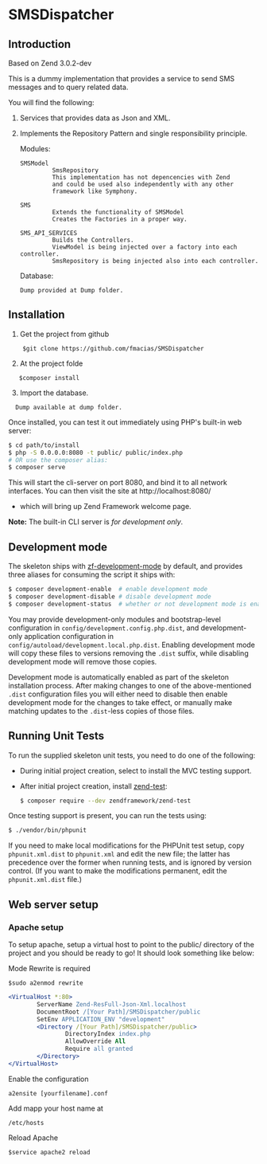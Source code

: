 # SMSDispatcher

## Introduction

Based on Zend 3.0.2-dev

This is a dummy implementation that provides a service to send SMS messages and to query related data.

You will find the following:

1. Services that provides data as Json and XML.
2. Implements the Repository Pattern and single responsibility principle.

   Modules:
   
       SMSModel 
                SmsRepository
                This implementation has not depencencies with Zend
                and could be used also independently with any other 
                framework like Symphony.
                
       SMS      
                Extends the functionality of SMSModel
                Creates the Factories in a proper way.
                
       SMS_API_SERVICES
                Builds the Controllers.
                ViewModel is being injected over a factory into each controller.
                SmsRepository is being injected also into each controller.
   Database:
       
       Dump provided at Dump folder.

## Installation

1. Get the project from github
```
    $git clone https://github.com/fmacias/SMSDispatcher
```
2. At the project folde
```
   $composer install
``` 
3. Import the database.
```
  Dump available at dump folder.
```

Once installed, you can test it out immediately using PHP's built-in web server:

```bash
$ cd path/to/install
$ php -S 0.0.0.0:8080 -t public/ public/index.php
# OR use the composer alias:
$ composer serve
```

This will start the cli-server on port 8080, and bind it to all network
interfaces. You can then visit the site at http://localhost:8080/
- which will bring up Zend Framework welcome page.

**Note:** The built-in CLI server is *for development only*.

## Development mode

The skeleton ships with [zf-development-mode](https://github.com/zfcampus/zf-development-mode)
by default, and provides three aliases for consuming the script it ships with:

```bash
$ composer development-enable  # enable development mode
$ composer development-disable # disable development mode
$ composer development-status  # whether or not development mode is enabled
```

You may provide development-only modules and bootstrap-level configuration in
`config/development.config.php.dist`, and development-only application
configuration in `config/autoload/development.local.php.dist`. Enabling
development mode will copy these files to versions removing the `.dist` suffix,
while disabling development mode will remove those copies.

Development mode is automatically enabled as part of the skeleton installation process. 
After making changes to one of the above-mentioned `.dist` configuration files you will
either need to disable then enable development mode for the changes to take effect,
or manually make matching updates to the `.dist`-less copies of those files.

## Running Unit Tests

To run the supplied skeleton unit tests, you need to do one of the following:

- During initial project creation, select to install the MVC testing support.
- After initial project creation, install [zend-test](https://zendframework.github.io/zend-test/):

  ```bash
  $ composer require --dev zendframework/zend-test
  ```

Once testing support is present, you can run the tests using:

```bash
$ ./vendor/bin/phpunit
```

If you need to make local modifications for the PHPUnit test setup, copy
`phpunit.xml.dist` to `phpunit.xml` and edit the new file; the latter has
precedence over the former when running tests, and is ignored by version
control. (If you want to make the modifications permanent, edit the
`phpunit.xml.dist` file.)

## Web server setup

### Apache setup

To setup apache, setup a virtual host to point to the public/ directory of the
project and you should be ready to go! It should look something like below:

Mode Rewrite is required
```
$sudo a2enmod rewrite
```
```apache
<VirtualHost *:80>
        ServerName Zend-ResFull-Json-Xml.localhost
        DocumentRoot /[Your Path]/SMSDispatcher/public
        SetEnv APPLICATION_ENV "development"
        <Directory /[Your Path]/SMSDispatcher/public>
                DirectoryIndex index.php
                AllowOverride All
                Require all granted
        </Directory>
</VirtualHost>
```
Enable the configuration
```
a2ensite [yourfilename].conf
```
Add mapp your host name at
```
/etc/hosts
```
Reload Apache
```
$service apache2 reload
```